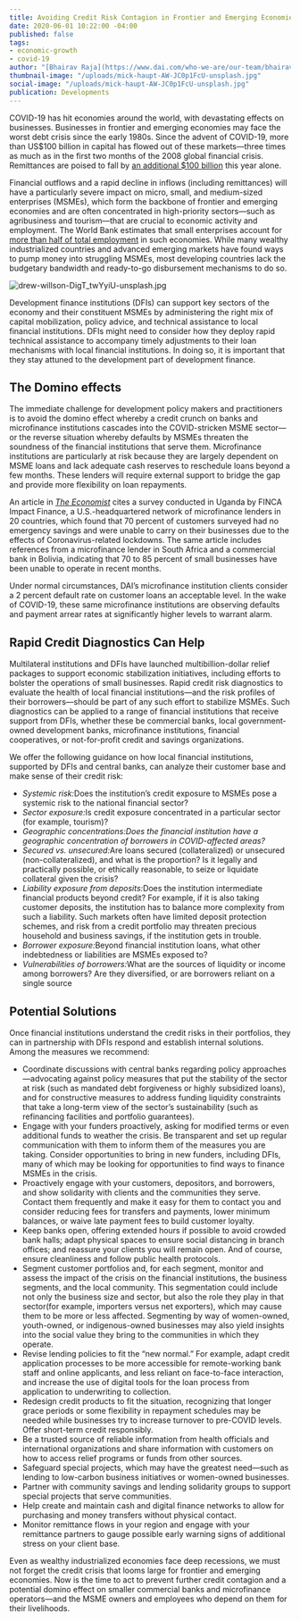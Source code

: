 ```yaml
---
title: Avoiding Credit Risk Contagion in Frontier and Emerging Economies
date: 2020-06-01 10:22:00 -04:00
published: false
tags:
- economic-growth
- covid-19
author: "[Bhairav Raja](https://www.dai.com/who-we-are/our-team/bhairav-raja)"
thumbnail-image: "/uploads/mick-haupt-AW-JC0p1FcU-unsplash.jpg"
social-image: "/uploads/mick-haupt-AW-JC0p1FcU-unsplash.jpg"
publication: Developments
---
```


COVID-19 has hit economies around the world, with devastating effects on businesses. Businesses in frontier and emerging economies may face the worst debt crisis since the early 1980s. Since the advent of COVID-19, more than US$100 billion in capital has flowed out of these markets—three times as much as in the first two months of the 2008 global financial crisis. Remittances are poised to fall by [an additional $100 billion](https://www.project-syndicate.org/commentary/managiing-coming-global-debt-crisis-by-barry-eichengreen-2020-05) this year alone.



Financial outflows and a rapid decline in inflows (including remittances) will have a particularly severe impact on micro, small, and medium-sized enterprises (MSMEs), which form the backbone of frontier and emerging economies and are often concentrated in high-priority sectors—such as agribusiness and tourism—that are crucial to economic activity and employment. The World Bank estimates that small enterprises account for [more than half of total employment](https://www.worldbank.org/en/topic/smefinance) in such economies. While many wealthy industrialized countries and advanced emerging markets have found ways to pump money into struggling MSMEs, most developing countries lack the budgetary bandwidth and ready-to-go disbursement mechanisms to do so.

![drew-willson-DigT_twYyiU-unsplash.jpg](/uploads/drew-willson-DigT_twYyiU-unsplash.jpg) 

Development finance institutions (DFIs) can support key sectors of the economy and their constituent MSMEs by administering the right mix of capital mobilization, policy advice, and technical assistance to local financial institutions. DFIs might need to consider how they deploy rapid technical assistance to accompany timely adjustments to their loan mechanisms with local financial institutions. In doing so, it is important that they stay attuned to the development part of development finance.

## The Domino effects

The immediate challenge for development policy makers and practitioners is to avoid the domino effect whereby a credit crunch on banks and microfinance institutions cascades into the COVID-stricken MSME sector—or the reverse situation whereby defaults by MSMEs threaten the soundness of the financial institutions that serve them. Microfinance institutions are particularly at risk because they are largely dependent on MSME loans and lack adequate cash reserves to reschedule loans beyond a few months. These lenders will require external support to bridge the gap and provide more flexibility on loan repayments. 

An article in [_The Economist_](https://www.economist.com/finance-and-economics/2020/05/05/for-microfinance-lenders-covid-19-is-an-existential-threat) cites a survey conducted in Uganda by FINCA Impact Finance, a U.S.-headquartered network of microfinance lenders in 20 countries, which found that 70 percent of customers surveyed had no emergency savings and were unable to carry on their businesses due to the effects of Coronavirus-related lockdowns. The same article includes references from a microfinance lender in South Africa and a commercial bank in Bolivia, indicating that 70 to 85 percent of small businesses have been unable to operate in recent months.

Under normal circumstances, DAI’s microfinance institution clients consider a 2 percent default rate on customer loans an acceptable level. In the wake of COVID-19, these same microfinance institutions are observing defaults and payment arrear rates at significantly higher levels to warrant alarm. 

## Rapid Credit Diagnostics Can Help 

Multilateral institutions and DFIs have launched multibillion-dollar relief packages to support economic stabilization initiatives, including efforts to bolster the operations of small businesses. Rapid credit risk diagnostics to evaluate the health of local financial institutions—and the risk profiles of their borrowers—should be part of any such effort to stabilize MSMEs. Such diagnostics can be applied to a range of financial institutions that receive support from DFIs, whether these be commercial banks, local government-owned development banks, microfinance institutions, financial cooperatives, or not-for-profit credit and savings organizations. 

We offer the following guidance on how local financial institutions, supported by DFIs and central banks, can analyze their customer base and make sense of their credit risk: 

<aside>
  <ul>
    <li><em>Systemic risk:</em>Does the institution’s credit exposure to MSMEs pose a systemic risk to the national financial sector?</li>
    <li><em>Sector exposure:</em>Is credit exposure concentrated in a particular sector (for example, tourism)?</li>
    <li><em>Geographic concentrations:Does the financial institution have a geographic concentration of borrowers in COVID-affected areas?</em></li>
    <li><em>Secured vs. unsecured:</em>Are loans secured (collateralized) or unsecured (non-collateralized), and what is the proportion? Is it legally and
    practically possible, or ethically reasonable, to seize or liquidate collateral given the crisis?</li>
    <li><em>Liability exposure from deposits:</em>Does the institution intermediate financial products beyond credit? For example, if it is also taking customer deposits,
    the institution has to balance more complexity from such a liability. Such markets often have limited deposit protection
    schemes, and risk from a credit portfolio may threaten precious household and business savings, if the institution gets
    in trouble.</li>
    <li><em>Borrower exposure:</em>Beyond financial institution loans, what other indebtedness or liabilities are MSMEs exposed to?</li>
    <li><em>Vulnerabilities of borrowers:</em>What are the sources of liquidity or income among borrowers? Are they diversified, or are borrowers reliant on a single
    source</li>
  </ul>
</aside>

## Potential Solutions

Once financial institutions understand the credit risks in their portfolios, they can in partnership with DFIs respond and establish internal solutions. Among the measures we recommend:

* Coordinate discussions with central banks regarding policy approaches—advocating against policy measures that put the
stability of the sector at risk (such as mandated debt forgiveness or highly subsidized loans), and for constructive
measures to address funding liquidity constraints that take a long-term view of the sector’s sustainability (such as
refinancing facilities and portfolio guarantees).
* Engage with your funders proactively, asking for modified terms or even additional funds to weather the crisis. Be
transparent and set up regular communication with them to inform them of the measures you are taking. Consider
opportunities to bring in new funders, including DFIs, many of which may be looking for opportunities to find ways to
finance MSMEs in the crisis.
* Proactively engage with your customers, depositors, and borrowers, and show solidarity with clients and the
communities they serve. Contact them frequently and make it easy for them to contact you and consider reducing fees for
transfers and payments, lower minimum balances, or waive late payment fees to build customer loyalty.
* Keep banks open, offering extended hours if possible to avoid crowded bank halls; adapt physical spaces to ensure
social distancing in branch offices; and reassure your clients you will remain open. And of course, ensure cleanliness
and follow public health protocols.
* Segment customer portfolios and, for each segment, monitor and assess the impact of the crisis on the financial
institutions, the business segments, and the local community. This segmentation could include not only the business size
and sector, but also the role they play in that sector(for example, importers versus net exporters), which may cause
them to be more or less affected. Segmenting by way of women-owned, youth-owned, or indigenous-owned businesses may also
yield insights into the social value they bring to the communities in which they operate.
* Revise lending policies to fit the “new normal.” For example, adapt credit application processes to be more accessible
for remote-working bank staff and online applicants, and less reliant on face-to-face interaction, and increase the use
of digital tools for the loan process from application to underwriting to collection.
* Redesign credit products to fit the situation, recognizing that longer grace periods or some flexibility in repayment
schedules may be needed while businesses try to increase turnover to pre-COVID levels. Offer short-term credit
responsibly.
* Be a trusted source of reliable information from health officials and international organizations and share
information with customers on how to access relief programs or funds from other sources.
* Safeguard special projects, which may have the greatest need—such as lending to low-carbon business initiatives or
women-owned businesses.
* Partner with community savings and lending solidarity groups to support special projects that serve communities.
* Help create and maintain cash and digital finance networks to allow for purchasing and money transfers without
physical contact.
* Monitor remittance flows in your region and engage with your remittance partners to gauge possible early warning signs
of additional stress on your client base.

Even as wealthy industrialized economies face deep recessions, we must not forget the credit crisis that looms large for frontier and emerging economies. Now is the time to act to prevent further credit contagion and a potential domino effect on smaller commercial banks and microfinance operators—and the MSME owners and employees who depend on them for
their livelihoods.